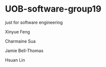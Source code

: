 # UOB-software-group19
just for software engineering

Xinyue Feng

Charmaine Sua

Jamie Bell-Thomas

Hsuan Lin
